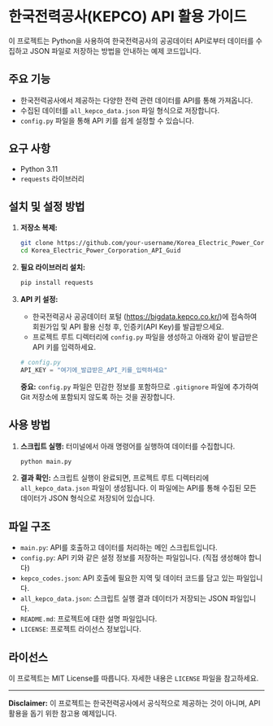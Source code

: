 # 한국전력공사(KEPCO) API 활용 가이드

이 프로젝트는 Python을 사용하여 한국전력공사의 공공데이터 API로부터 데이터를 수집하고 JSON 파일로 저장하는 방법을 안내하는 예제 코드입니다.

## 주요 기능

-   한국전력공사에서 제공하는 다양한 전력 관련 데이터를 API를 통해 가져옵니다.
-   수집된 데이터를 `all_kepco_data.json` 파일 형식으로 저장합니다.
-   `config.py` 파일을 통해 API 키를 쉽게 설정할 수 있습니다.

## 요구 사항

-   Python 3.11
-   `requests` 라이브러리

## 설치 및 설정 방법

1.  **저장소 복제:**
    ```bash
    git clone https://github.com/your-username/Korea_Electric_Power_Corporation_API_Guid.git
    cd Korea_Electric_Power_Corporation_API_Guid
    ```

2.  **필요 라이브러리 설치:**
    ```bash
    pip install requests
    ```

3.  **API 키 설정:**
    -   한국전력공사 공공데이터 포털 (https://bigdata.kepco.co.kr/)에 접속하여 회원가입 및 API 활용 신청 후, 인증키(API Key)를 발급받으세요.
    -   프로젝트 루트 디렉터리에 `config.py` 파일을 생성하고 아래와 같이 발급받은 API 키를 입력하세요.

    ```python
    # config.py
    API_KEY = "여기에_발급받은_API_키를_입력하세요"
    ```
    **중요:** `config.py` 파일은 민감한 정보를 포함하므로 `.gitignore` 파일에 추가하여 Git 저장소에 포함되지 않도록 하는 것을 권장합니다.

## 사용 방법

1.  **스크립트 실행:**
    터미널에서 아래 명령어를 실행하여 데이터를 수집합니다.
    ```bash
    python main.py
    ```

2.  **결과 확인:**
    스크립트 실행이 완료되면, 프로젝트 루트 디렉터리에 `all_kepco_data.json` 파일이 생성됩니다. 이 파일에는 API를 통해 수집된 모든 데이터가 JSON 형식으로 저장되어 있습니다.

## 파일 구조

-   `main.py`: API를 호출하고 데이터를 처리하는 메인 스크립트입니다.
-   `config.py`: API 키와 같은 설정 정보를 저장하는 파일입니다. (직접 생성해야 합니다)
-   `kepco_codes.json`: API 호출에 필요한 지역 및 데이터 코드를 담고 있는 파일입니다.
-   `all_kepco_data.json`: 스크립트 실행 결과 데이터가 저장되는 JSON 파일입니다.
-   `README.md`: 프로젝트에 대한 설명 파일입니다.
-   `LICENSE`: 프로젝트 라이선스 정보입니다.

## 라이선스

이 프로젝트는 MIT License를 따릅니다. 자세한 내용은 `LICENSE` 파일을 참고하세요.

---

**Disclaimer:** 이 프로젝트는 한국전력공사에서 공식적으로 제공하는 것이 아니며, API 활용을 돕기 위한 참고용 예제입니다.
